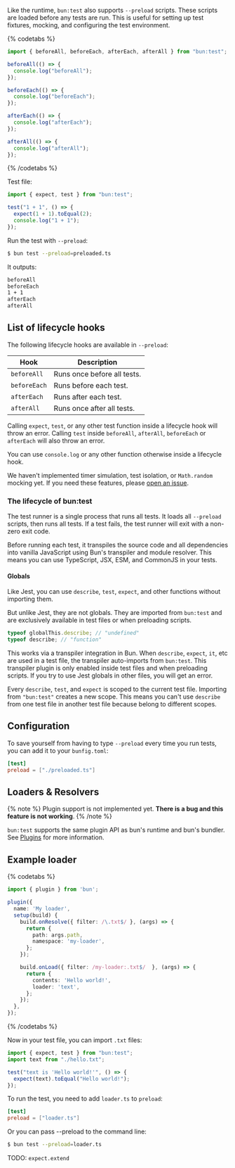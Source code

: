 Like the runtime, `bun:test` also supports `--preload` scripts. These scripts are loaded before any tests are run. This is useful for setting up test fixtures, mocking, and configuring the test environment.

{% codetabs %}

```ts#preloaded.ts
import { beforeAll, beforeEach, afterEach, afterAll } from "bun:test";

beforeAll(() => {
  console.log("beforeAll");
});

beforeEach(() => {
  console.log("beforeEach");
});

afterEach(() => {
  console.log("afterEach");
});

afterAll(() => {
  console.log("afterAll");
});
```

{% /codetabs %}

Test file:

```ts
import { expect, test } from "bun:test";

test("1 + 1", () => {
  expect(1 + 1).toEqual(2);
  console.log("1 + 1");
});
```

Run the test with `--preload`:

```sh
$ bun test --preload=preloaded.ts
```

It outputs:

```sh
beforeAll
beforeEach
1 + 1
afterEach
afterAll
```

## List of lifecycle hooks

The following lifecycle hooks are available in `--preload`:

| Hook         | Description                 |
| ------------ | --------------------------- |
| `beforeAll`  | Runs once before all tests. |
| `beforeEach` | Runs before each test.      |
| `afterEach`  | Runs after each test.       |
| `afterAll`   | Runs once after all tests.  |

Calling `expect`, `test`, or any other test function inside a lifecycle hook will throw an error. Calling `test` inside `beforeAll`, `afterAll`, `beforeEach` or `afterEach` will also throw an error.

You can use `console.log` or any other function otherwise inside a lifecycle hook.

We haven't implemented timer simulation, test isolation, or `Math.random` mocking yet. If you need these features, please [open an issue](https://bun.sh/issues).

### The lifecycle of bun:test

The test runner is a single process that runs all tests. It loads all `--preload` scripts, then runs all tests. If a test fails, the test runner will exit with a non-zero exit code.

Before running each test, it transpiles the source code and all dependencies into vanilla JavaScript using Bun's transpiler and module resolver. This means you can use TypeScript, JSX, ESM, and CommonJS in your tests.

#### Globals

Like Jest, you can use `describe`, `test`, `expect`, and other functions without importing them.

But unlike Jest, they are not globals. They are imported from `bun:test` and are exclusively available in test files or when preloading scripts.

```ts
typeof globalThis.describe; // "undefined"
typeof describe; // "function"
```

This works via a transpiler integration in Bun. When `describe`, `expect`, `it`, etc are used in a test file, the transpiler auto-imports from `bun:test`. This transpiler plugin is only enabled inside test files and when preloading scripts. If you try to use Jest globals in other files, you will get an error.

Every `describe`, `test`, and `expect` is scoped to the current test file. Importing from `"bun:test"` creates a new scope. This means you can't use `describe` from one test file in another test file because belong to different scopes.

## Configuration

To save yourself from having to type `--preload` every time you run tests, you can add it to your `bunfig.toml`:

```toml
[test]
preload = ["./preloaded.ts"]
```

## Loaders & Resolvers

{% note %}
Plugin support is not implemented yet. **There is a bug and this feature is not working**.
{% /note %}

`bun:test` supports the same plugin API as bun's runtime and bun's bundler. See [Plugins](/docs/bundler/plugins#usage) for more information.

## Example loader

{% codetabs %}

```ts#loader.ts
import { plugin } from 'bun';

plugin({
  name: 'My loader',
  setup(build) {
    build.onResolve({ filter: /\.txt$/ }, (args) => {
      return {
        path: args.path,
        namespace: 'my-loader',
      };
    });

    build.onLoad({ filter: /my-loader:.txt$/  }, (args) => {
      return {
        contents: 'Hello world!',
        loader: 'text',
      };
    });
  },
});
```

{% /codetabs %}

Now in your test file, you can import `.txt` files:

```ts#my-test.test.ts
import { expect, test } from "bun:test";
import text from "./hello.txt";

test("text is 'Hello world!'", () => {
  expect(text).toEqual("Hello world!");
});
```

To run the test, you need to add `loader.ts` to `preload`:

```toml
[test]
preload = ["loader.ts"]
```

Or you can pass --preload to the command line:

```sh
$ bun test --preload=loader.ts
```

TODO: `expect.extend`
